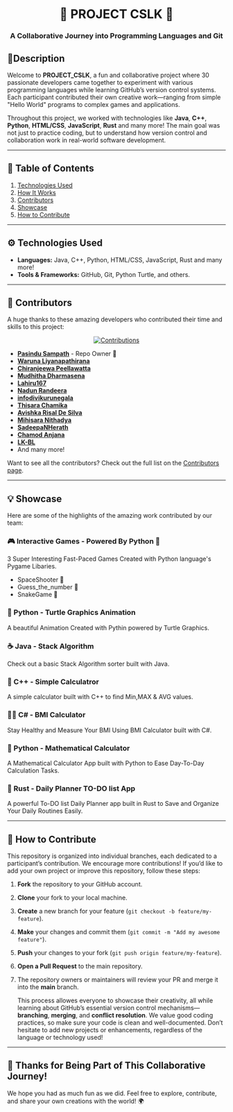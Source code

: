 <h1 align="center"> 🌟 PROJECT CSLK 🌟 </h1> 
<h3 align="center"> A Collaborative Journey into Programming Languages and Git </h3>

## 📜Description 
Welcome to **PROJECT_CSLK**, a fun and collaborative project where 30 passionate developers came together to experiment with various programming languages while learning GitHub’s version control systems. Each participant contributed their own creative work—ranging from simple "Hello World" programs to complex games and applications.

Throughout this project, we worked with technologies like  **Java**, **C++**, **Python**, **HTML/CSS**, **JavaScript**, **Rust** and many more! The main goal was not just to practice coding, but to understand how version control and collaboration work in real-world software development.

---

## 📝 Table of Contents
1. [Technologies Used](#technologies-used)
2. [How It Works](#how-it-works)
3. [Contributors](#contributors)
4. [Showcase](#showcase)
5. [How to Contribute](#how-to-contribute)

---

## ⚙️ Technologies Used
- **Languages:** Java, C++, Python, HTML/CSS, JavaScript, Rust and many more!
- **Tools & Frameworks:** GitHub, Git, Python Turtle, and others.

---

## 👥 Contributors
A huge thanks to these amazing developers who contributed their time and skills to this project:

<p align="center">
  <a href="https://dragon.edu.lk/sipsuru">
     <img src="https://github.com/user-attachments/assets/fa7b8388-482c-4706-af60-635456dfe380" alt="Contributions">
  </a>
</p>

- [**Pasindu Sampath**](https://github.com/pasindusampath) - Repo Owner 🌟
- [**Waruna Liyanapathirana**](https://github.com/warundev)
- [**Chiranjeewa Peellawatta**](https://github.com/chiraaax)
- [**Mudhitha Dharmasena**](https://github.com/dmudhitha)
- [**Lahiru167**](https://github.com/Lahiru167)
- [**Nadun Randeera**](https://github.com/Nadunrandeera)
- [**infodivikurunegala**](https://github.com/infodivikurunegala)
- [**Thisara Chamika**](https://github.com/Thisara-Chamika)
- [**Avishka Risal De Silva**](https://github.com/AvishkaRisal)
- [**Mihisara Nithadya**](https://github.com/nithadya)
- [**SadeepaNHerath**](https://github.com/SadeepaNHerath)
- [**Chamod Anjana**](https://github.com/ChamodAnjana)
- [**LK-BL**](https://github.com/lk-bl)
- And many more!

Want to see all the contributors? Check out the full list on the [Contributors page](link_to_contributors).

---

## 💡 Showcase
Here are some of the highlights of the amazing work contributed by our team:

### 🎮 Interactive Games - Powered By Python 🐍
3 Super Interesting Fast-Paced Games Created with Python language's Pygame Libaries.
 - SpaceShooter 🚀
 - Guess_the_number 🔢
 - SnakeGame 🐍

### 🐍 Python - Turtle Graphics Animation
A beautiful Animation Created with Pythin powered by Turtle Graphics.


### ☕ Java - Stack Algorithm
Check out a basic Stack Algorithm sorter built with Java.


### 🧮 C++ - Simple Calculatror
A simple calculator built with C++ to find Min,MAX & AVG values.


### 👨‍⚕️ C# - BMI Calculator
Stay Healthy and Measure Your BMI Using BMI Calculator built with C#.


### 🐍 Python - Mathematical Calculator
A Mathematical Calculator App built with Python to Ease Day-To-Day Calculation Tasks.


### 🚀 Rust - Daily Planner TO-DO list App
A powerful To-DO list Daily Planner app built in Rust to Save and Organize Your Daily Routines Easily.


---

## 🤝 How to Contribute
This repository is organized into individual branches, each dedicated to a participant’s contribution.
We encourage more contributions! If you’d like to add your own project or improve this repository, follow these steps:

1. **Fork** the repository to your GitHub account.
2. **Clone** your fork to your local machine.
3. **Create** a new branch for your feature (`git checkout -b feature/my-feature`).
4. **Make** your changes and commit them (`git commit -m "Add my awesome feature"`).
5. **Push** your changes to your fork (`git push origin feature/my-feature`).
6. **Open a Pull Request** to the main repository.
7. The repository owners or maintainers will review your PR and merge it into the **main** branch.

    
    This process allowes everyone to showcase their creativity, all while learning about GitHub’s essential version control mechanisms—**branching**, **merging**, and **conflict resolution**.
    We value good coding practices, so make sure your code is clean and well-documented. Don’t hesitate to add new projects or enhancements, regardless of the language or technology used!
   
---

## 🎉 Thanks for Being Part of This Collaborative Journey!
We hope you had as much fun as we did. Feel free to explore, contribute, and share your own creations with the world! 🌍

